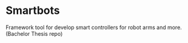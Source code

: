 # Smartbots
Framework tool for develop smart controllers for robot arms and more. (Bachelor Thesis repo)
